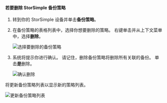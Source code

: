 
<!--author=alkohli last changed: 01/02/17-->

#### <a name="to-delete-a-storsimple-backup-policy"></a>若要删除 StorSimple 备份策略

1. 转到你的 StorSimple 设备并单击**备份策略**。

2. 在备份策略的表格列表中，选择你想要删除的策略。 右键单击并从上下文菜单中，选择**删除**。

    ![选择要删除的备份策略](./media/storsimple-8000-delete-backup-policy/deletebupol1.png)

3. 系统将提示你进行确认。 请记住，删除备份策略将删除所有关联的备份。 单击**是**删除。

    ![确认删除](./media/storsimple-8000-delete-backup-policy/deletebupol2.png)

将更新备份策略列表以显示新的策略列表。

![更新备份策略列表](./media/storsimple-8000-delete-backup-policy/deletebupol5.png)